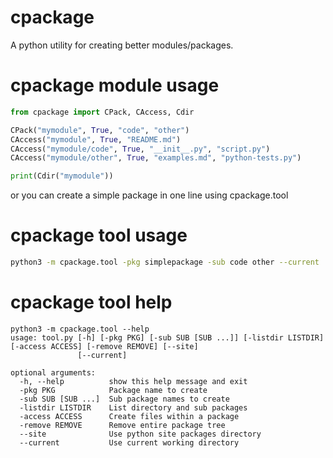 # cpackage
A python utility for creating better modules/packages. 

# cpackage module usage

```python
from cpackage import CPack, CAccess, Cdir

CPack("mymodule", True, "code", "other")
CAccess("mymodule", True, "README.md")
CAccess("mymodule/code", True, "__init__.py", "script.py")
CAccess("mymodule/other", True, "examples.md", "python-tests.py")

print(Cdir("mymodule"))
```

or you can create a simple package in one line using cpackage.tool

# cpackage tool usage

```bash
python3 -m cpackage.tool -pkg simplepackage -sub code other --current
```

# cpackage tool help
```
python3 -m cpackage.tool --help
usage: tool.py [-h] [-pkg PKG] [-sub SUB [SUB ...]] [-listdir LISTDIR] [-access ACCESS] [-remove REMOVE] [--site]
               [--current]

optional arguments:
  -h, --help          show this help message and exit
  -pkg PKG            Package name to create
  -sub SUB [SUB ...]  Sub package names to create
  -listdir LISTDIR    List directory and sub packages
  -access ACCESS      Create files within a package
  -remove REMOVE      Remove entire package tree
  --site              Use python site packages directory
  --current           Use current working directory
```